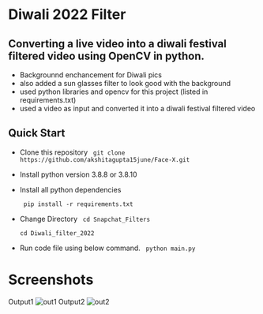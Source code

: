 # Diwali 2022 Filter
<h2> Converting a live video into a diwali festival filtered video using OpenCV in python.</h2>

- Backgrounnd enchancement for Diwali pics
- also added a sun glasses filter to look good with the background
- used python libraries and opencv for this project (listed in requirements.txt)
- used a video as input and converted it into a diwali festival filtered video


## Quick Start
- Clone this repository
  ` git clone https://github.com/akshitagupta15june/Face-X.git`

- Install  python version 3.8.8 or 3.8.10

- Install all python dependencies 

  ` pip install -r requirements.txt`

- Change Directory
  ` cd Snapchat_Filters` 

   `cd Diwali_filter_2022`
- Run code file using below command.
` python main.py`

# Screenshots
Output1
![out1](https://user-images.githubusercontent.com/75840118/193510458-81f83606-6ee1-40e8-a455-00023d656f22.png)
Output2
![out2](https://user-images.githubusercontent.com/75840118/193510470-a75d0a83-954d-4534-b929-c7d501d32717.png)
